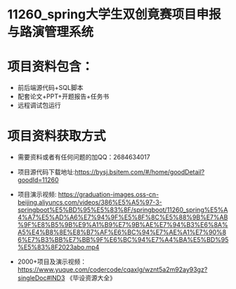 #  11260_spring大学生双创竟赛项目申报与路演管理系统
 
# 项目资料包含：
* 前后端源代码+SQL脚本
* 配套论文+PPT+开题报告+任务书
* 远程调试包运行

# 项目资料获取方式
* 需要资料或者有任何问题的加QQ：2684634017
* 项目源代码下载地址:https://bysj.bsitem.com/#/home/goodDetail?goodId=11260

* 项目演示视频:  https://graduation-images.oss-cn-beijing.aliyuncs.com/videos/386%E5%A5%97-3-springboot%E5%BD%95%E5%83%8F/springboot/11260_spring%E5%A4%A7%E5%AD%A6%E7%94%9F%E5%8F%8C%E5%88%9B%E7%AB%9F%E8%B5%9B%E9%A1%B9%E7%9B%AE%E7%94%B3%E6%8A%A5%E4%B8%8E%E8%B7%AF%E6%BC%94%E7%AE%A1%E7%90%86%E7%B3%BB%E7%BB%9F%E6%BC%94%E7%A4%BA%E5%BD%95%E5%83%8F2023abo.mp4


* 2000+项目及演示视频：https://www.yuque.com/codercode/cqaxlg/wznt5a2m92ay93gz?singleDoc#lND3 《毕设资源大全》






